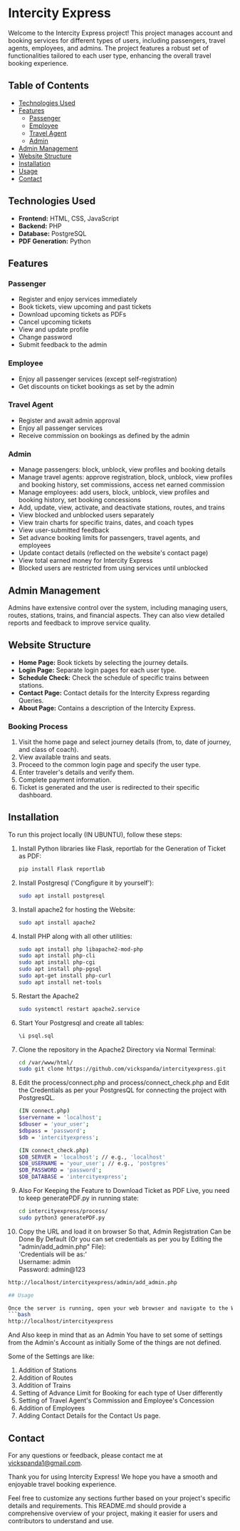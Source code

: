 # Intercity Express

Welcome to the Intercity Express project! This project manages account and booking services for different types of users, including passengers, travel agents, employees, and admins. The project features a robust set of functionalities tailored to each user type, enhancing the overall travel booking experience.

## Table of Contents

- [Technologies Used](#technologies-used)
- [Features](#features)
  - [Passenger](#passenger)
  - [Employee](#employee)
  - [Travel Agent](#travel-agent)
  - [Admin](#admin)
- [Admin Management](#admin-management)
- [Website Structure](#website-structure)
- [Installation](#installation)
- [Usage](#usage)
- [Contact](#contact)

## Technologies Used

- **Frontend:** HTML, CSS, JavaScript
- **Backend:** PHP
- **Database:** PostgreSQL
- **PDF Generation:** Python

## Features

### Passenger

- Register and enjoy services immediately
- Book tickets, view upcoming and past tickets
- Download upcoming tickets as PDFs
- Cancel upcoming tickets
- View and update profile
- Change password
- Submit feedback to the admin

### Employee

- Enjoy all passenger services (except self-registration)
- Get discounts on ticket bookings as set by the admin

### Travel Agent

- Register and await admin approval
- Enjoy all passenger services
- Receive commission on bookings as defined by the admin

### Admin

- Manage passengers: block, unblock, view profiles and booking details
- Manage travel agents: approve registration, block, unblock, view profiles and booking history, set commissions, access net earned commission
- Manage employees: add users, block, unblock, view profiles and booking history, set booking concessions
- Add, update, view, activate, and deactivate stations, routes, and trains
- View blocked and unblocked users separately
- View train charts for specific trains, dates, and coach types
- View user-submitted feedback
- Set advance booking limits for passengers, travel agents, and employees
- Update contact details (reflected on the website's contact page)
- View total earned money for Intercity Express
- Blocked users are restricted from using services until unblocked

## Admin Management

Admins have extensive control over the system, including managing users, routes, stations, trains, and financial aspects. They can also view detailed reports and feedback to improve service quality.

## Website Structure

- **Home Page:** Book tickets by selecting the journey details.
- **Login Page:** Separate login pages for each user type.
- **Schedule Check:** Check the schedule of specific trains between stations.
- **Contact Page:** Contact details for the Intercity Express regarding Queries.
- **About Page:** Contains a description of the Intercity Express.

### Booking Process

1. Visit the home page and select journey details (from, to, date of journey, and class of coach).
2. View available trains and seats.
3. Proceed to the common login page and specify the user type.
4. Enter traveler's details and verify them.
5. Complete payment information.
6. Ticket is generated and the user is redirected to their specific dashboard.

## Installation

To run this project locally (IN UBUNTU), follow these steps:

1. Install Python libraries like Flask, reportlab for the Generation of Ticket as PDF:
   ```bash
   pip install Flask reportlab

2. Install Postgresql ('Congfigure it by yourself'):
   ```bash
   sudo apt install postgresql

3. Install apache2 for hosting the Website:
   ```bash
   sudo apt install apache2

4. Install PHP along with all other utilities:
   ```bash
   sudo apt install php libapache2-mod-php
   sudo apt install php-cli
   sudo apt install php-cgi
   sudo apt install php-pgsql
   sudo apt-get install php-curl
   sudo apt install net-tools

5. Restart the Apache2
   ```bash
   sudo systemctl restart apache2.service 

6. Start Your Postgresql and create all tables:
   ```bash
   \i psql.sql

7. Clone the repository in the Apache2 Directory via Normal Terminal:
   ```bash
   cd /var/www/html/
   sudo git clone https://github.com/vickspanda/intercityexpress.git

8. Edit the process/connect.php and process/connect_check.php and Edit the Credentials as per your PostgresQL for connecting the project with PostgresQL.
   ```bash
   (IN connect.php)
   $servername = 'localhost';
   $dbuser = 'your_user';
   $dbpass = 'password';
   $db = 'intercityexpress';

   (IN connect_check.php)
   $DB_SERVER = 'localhost'; // e.g., 'localhost'
   $DB_USERNAME = 'your_user'; // e.g., 'postgres'
   $DB_PASSWORD = 'password';
   $DB_DATABASE = 'intercityexpress';
   
9. Also For Keeping the Feature to Download Ticket as PDF Live, you need to keep generatePDF.py in running state:
   ```bash
   cd intercityexpress/process/
   sudo python3 generatePDF.py
   ```

10. Copy the URL and load it on browser So that, Admin Registration Can be Done By Default (Or you can set credentials as per you by Editing the "admin/add_admin.php" File):  
    'Credentials will be as:'  
    Username: admin  
    Password: admin@123
   
   ```bash
   http://localhost/intercityexpress/admin/add_admin.php

## Usage

Once the server is running, open your web browser and navigate to the Website given below. From here, you can register as a passenger, travel agent, or login as an admin or employee. Follow the on-screen instructions to explore the features.
   ```bash
   http://localhost/intercityexpress
   ```

And Also keep in mind that as an Admin You have to set some of settings from the Admin's Account as initially Some of the things are not defined.

Some of the Settings are like:

1. Addition of Stations
2. Addition of Routes
3. Addition of Trains
4. Setting of Advance Limit for Booking for each type of User differently
5. Setting of Travel Agent's Commission and Employee's Concession
6. Addition of Employees
7. Adding Contact Details for the Contact Us page.

## Contact

For any questions or feedback, please contact me at vickspanda1@gmail.com.


Thank you for using Intercity Express! We hope you have a smooth and enjoyable travel booking experience.


Feel free to customize any sections further based on your project's specific details and requirements. This README.md should provide a comprehensive overview of your project, making it easier for users and contributors to understand and use.
